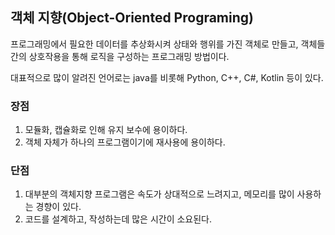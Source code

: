 ## 객체 지향(Object-Oriented Programing)

프로그래밍에서 필요한 데이터를 추상화시켜 상태와 행위를 가진 객체로 만들고, 객체들 간의 상호작용을 통해 로직을 구성하는 프로그래밍 방법이다.

대표적으로 많이 알려진 언어로는 java를 비롯해 Python, C++, C#, Kotlin 등이 있다.

### 장점

1. 모듈화, 캡슐화로 인해 유지 보수에 용이하다.
2. 객체 자체가 하나의 프로그램이기에 재사용에 용이하다.

### 단점

1. 대부분의 객체지향 프로그램은 속도가 상대적으로 느려지고, 메모리를 많이 사용하는 경향이 있다.
2. 코드를 설계하고, 작성하는데 많은 시간이 소요된다.
